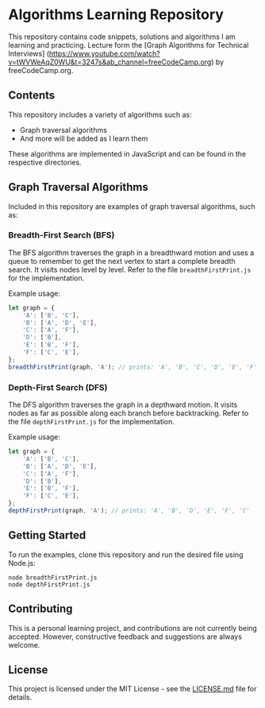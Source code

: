 # Algorithms Learning Repository

This repository contains code snippets, solutions and algorithms I am learning and practicing.
Lecture form the [Graph Algorithms for Technical Interviews] (https://www.youtube.com/watch?v=tWVWeAqZ0WU&t=3247s&ab_channel=freeCodeCamp.org) by freeCodeCamp.org.
## Contents

This repository includes a variety of algorithms such as:

- Graph traversal algorithms
- And more will be added as I learn them

These algorithms are implemented in JavaScript and can be found in the respective directories.

## Graph Traversal Algorithms

Included in this repository are examples of graph traversal algorithms, such as:

### Breadth-First Search (BFS)

The BFS algorithm traverses the graph in a breadthward motion and uses a queue to remember to get the next vertex to start a complete breadth search. It visits nodes level by level. Refer to the file `breadthFirstPrint.js` for the implementation.

Example usage:

```javascript
let graph = {
    'A': ['B', 'C'],
    'B': ['A', 'D', 'E'],
    'C': ['A', 'F'],
    'D': ['B'],
    'E': ['B', 'F'],
    'F': ['C', 'E'],
};
breadthFirstPrint(graph, 'A'); // prints: 'A', 'B', 'C', 'D', 'E', 'F'
```

### Depth-First Search (DFS)

The DFS algorithm traverses the graph in a depthward motion. It visits nodes as far as possible along each branch before backtracking. Refer to the file `depthFirstPrint.js` for the implementation.

Example usage:

```javascript
let graph = {
    'A': ['B', 'C'],
    'B': ['A', 'D', 'E'],
    'C': ['A', 'F'],
    'D': ['B'],
    'E': ['B', 'F'],
    'F': ['C', 'E'],
};
depthFirstPrint(graph, 'A'); // prints: 'A', 'B', 'D', 'E', 'F', 'C'
```

## Getting Started

To run the examples, clone this repository and run the desired file using Node.js:

```
node breadthFirstPrint.js
node depthFirstPrint.js
```

## Contributing

This is a personal learning project, and contributions are not currently being accepted. However, constructive feedback and suggestions are always welcome.

## License

This project is licensed under the MIT License - see the [LICENSE.md](LICENSE.md) file for details.